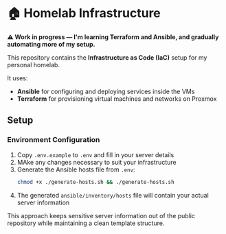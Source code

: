 # 🏠 Homelab Infrastructure

**⚠️ Work in progress — I'm learning Terraform and Ansible, and gradually automating more of my setup.**

This repository contains the **Infrastructure as Code (IaC)** setup for my personal homelab. 

It uses:
- **Ansible** for configuring and deploying services inside the VMs
- **Terraform** for provisioning virtual machines and networks on Proxmox

## Setup

### Environment Configuration
1. Copy `.env.example` to `.env` and fill in your server details
2. MAke any changes necessary to suit your infrastructure
3. Generate the Ansible hosts file from `.env`:
   ```bash
   chmod +x ./generate-hosts.sh && ./generate-hosts.sh
   ```
4. The generated `ansible/inventory/hosts` file will contain your actual server information

This approach keeps sensitive server information out of the public repository while maintaining a clean template structure.
